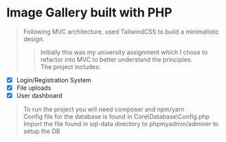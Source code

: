 # Image Gallery built with PHP
> Following MVC architecture, used TailwindCSS to build a minimalistic design.
>> Initially this was my university assignment which I chose to refactor into MVC to better understand the principles. <br>The project includes:

- [x] Login/Registration System
- [x] File uploads
- [x] User dashboard

> To run the project you will need composer and npm/yarn<br>
> Config file for the database is found in Core\Database\Config.php<br>
> Import the file found in sql-data directory to phpmyadmin/adminer to setup the DB







